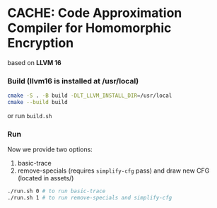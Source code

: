 CACHE: Code Approximation Compiler for Homomorphic Encryption
=========

based on **LLVM 16**

### Build (llvm16 is installed at /usr/local)
```bash
cmake -S . -B build -DLT_LLVM_INSTALL_DIR=/usr/local
cmake --build build
```
or run `build.sh`

### Run
Now we provide two options:
1. basic-trace
2. remove-specials (requires `simplify-cfg` pass) and draw new CFG (located in assets/)

```bash
./run.sh 0 # to run basic-trace
./run.sh 1 # to run remove-specials and simplify-cfg
```